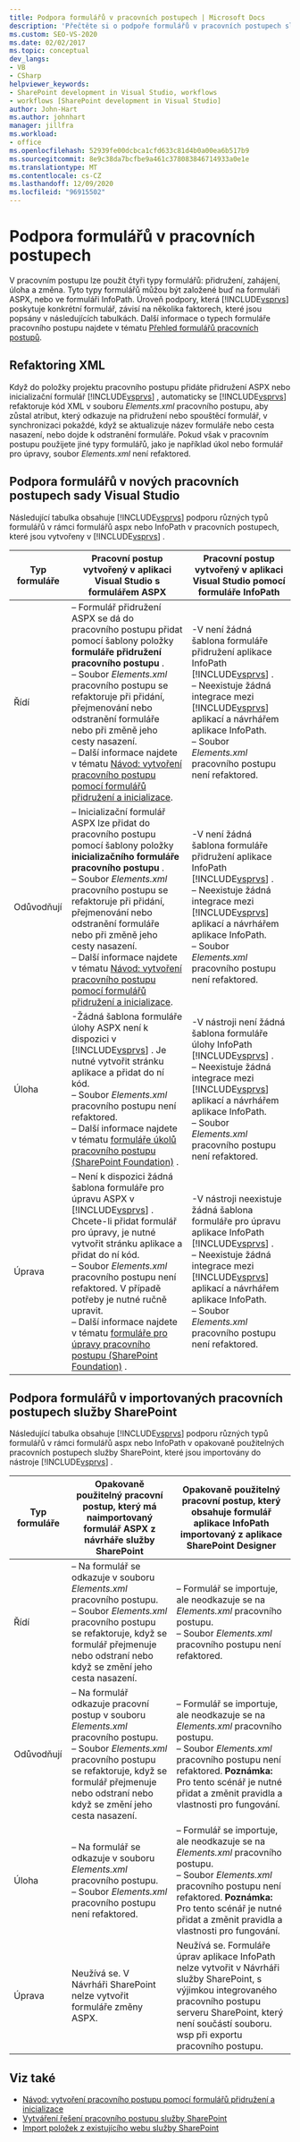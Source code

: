 ```yaml
---
title: Podpora formulářů v pracovních postupech | Microsoft Docs
description: 'Přečtěte si o podpoře formulářů v pracovních postupech služby SharePoint. V pracovním postupu lze použít čtyři typy formulářů: přidružení, zahájení, úloha a změna.'
ms.custom: SEO-VS-2020
ms.date: 02/02/2017
ms.topic: conceptual
dev_langs:
- VB
- CSharp
helpviewer_keywords:
- SharePoint development in Visual Studio, workflows
- workflows [SharePoint development in Visual Studio]
author: John-Hart
ms.author: johnhart
manager: jillfra
ms.workload:
- office
ms.openlocfilehash: 52939fe00dcbca1cfd633c81d4b0a00ea6b517b9
ms.sourcegitcommit: 8e9c38da7bcfbe9a461c378083846714933a0e1e
ms.translationtype: MT
ms.contentlocale: cs-CZ
ms.lasthandoff: 12/09/2020
ms.locfileid: "96915502"
---
```

# <a name="form-support-in-workflows"></a>Podpora formulářů v pracovních postupech
  V pracovním postupu lze použít čtyři typy formulářů: přidružení, zahájení, úloha a změna. Tyto typy formulářů můžou být založené buď na formuláři ASPX, nebo ve formuláři InfoPath. Úroveň podpory, která [!INCLUDE[vsprvs](../sharepoint/includes/vsprvs-md.md)] poskytuje konkrétní formulář, závisí na několika faktorech, které jsou popsány v následujících tabulkách. Další informace o typech formuláře pracovního postupu najdete v tématu [Přehled formulářů pracovních postupů](/previous-versions/office/developer/sharepoint-2010/ms457061(v=office.14)).

## <a name="xml-refactoring"></a>Refaktoring XML
 Když do položky projektu pracovního postupu přidáte přidružení ASPX nebo inicializační formulář [!INCLUDE[vsprvs](../sharepoint/includes/vsprvs-md.md)] , automaticky se [!INCLUDE[vsprvs](../sharepoint/includes/vsprvs-md.md)] refaktoruje kód XML v souboru *Elements.xml* pracovního postupu, aby zůstal atribut, který odkazuje na přidružení nebo spouštěcí formulář, v synchronizaci pokaždé, když se aktualizuje název formuláře nebo cesta nasazení, nebo dojde k odstranění formuláře. Pokud však v pracovním postupu použijete jiné typy formulářů, jako je například úkol nebo formulář pro úpravy, soubor *Elements.xml* není refaktored.

## <a name="form-support-in-new-visual-studio-workflows"></a>Podpora formulářů v nových pracovních postupech sady Visual Studio
 Následující tabulka obsahuje [!INCLUDE[vsprvs](../sharepoint/includes/vsprvs-md.md)] podporu různých typů formulářů v rámci formulářů aspx nebo InfoPath v pracovních postupech, které jsou vytvořeny v [!INCLUDE[vsprvs](../sharepoint/includes/vsprvs-md.md)] .

|Typ formuláře|Pracovní postup vytvořený v aplikaci Visual Studio s formulářem ASPX|Pracovní postup vytvořený v aplikaci Visual Studio pomocí formuláře InfoPath|
|---------------|---------------------------------------------------------|-----------------------------------------------------------------|
|Řídí|– Formulář přidružení ASPX se dá do pracovního postupu přidat pomocí šablony položky **formuláře přidružení pracovního postupu** .<br />– Soubor *Elements.xml* pracovního postupu se refaktoruje při přidání, přejmenování nebo odstranění formuláře nebo při změně jeho cesty nasazení.<br />– Další informace najdete v tématu [Návod: vytvoření pracovního postupu pomocí formulářů přidružení a inicializace](../sharepoint/walkthrough-creating-a-workflow-with-association-and-initiation-forms.md).|-V není žádná šablona formuláře přidružení aplikace InfoPath [!INCLUDE[vsprvs](../sharepoint/includes/vsprvs-md.md)] .<br />– Neexistuje žádná integrace mezi [!INCLUDE[vsprvs](../sharepoint/includes/vsprvs-md.md)] aplikací a návrhářem aplikace InfoPath.<br />– Soubor *Elements.xml* pracovního postupu není refaktored.|
|Odůvodňují|– Inicializační formulář ASPX lze přidat do pracovního postupu pomocí šablony položky **inicializačního formuláře pracovního postupu** .<br />– Soubor *Elements.xml* pracovního postupu se refaktoruje při přidání, přejmenování nebo odstranění formuláře nebo při změně jeho cesty nasazení.<br />– Další informace najdete v tématu [Návod: vytvoření pracovního postupu pomocí formulářů přidružení a inicializace](../sharepoint/walkthrough-creating-a-workflow-with-association-and-initiation-forms.md).|-V není žádná šablona formuláře přidružení aplikace InfoPath [!INCLUDE[vsprvs](../sharepoint/includes/vsprvs-md.md)] .<br />– Neexistuje žádná integrace mezi [!INCLUDE[vsprvs](../sharepoint/includes/vsprvs-md.md)] aplikací a návrhářem aplikace InfoPath.<br />– Soubor *Elements.xml* pracovního postupu není refaktored.|
|Úloha|-Žádná šablona formuláře úlohy ASPX není k dispozici v [!INCLUDE[vsprvs](../sharepoint/includes/vsprvs-md.md)] . Je nutné vytvořit stránku aplikace a přidat do ní kód.<br />– Soubor *Elements.xml* pracovního postupu není refaktored.<br />– Další informace najdete v tématu [formuláře úkolů pracovního postupu (SharePoint Foundation)](/previous-versions/office/developer/sharepoint-2010/ms438856(v=office.14)) .|-V nástroji není žádná šablona formuláře úlohy InfoPath [!INCLUDE[vsprvs](../sharepoint/includes/vsprvs-md.md)] .<br />– Neexistuje žádná integrace mezi [!INCLUDE[vsprvs](../sharepoint/includes/vsprvs-md.md)] aplikací a návrhářem aplikace InfoPath.<br />– Soubor *Elements.xml* pracovního postupu není refaktored.|
|Úprava|– Není k dispozici žádná šablona formuláře pro úpravu ASPX v [!INCLUDE[vsprvs](../sharepoint/includes/vsprvs-md.md)] . Chcete-li přidat formulář pro úpravy, je nutné vytvořit stránku aplikace a přidat do ní kód.<br />– Soubor *Elements.xml* pracovního postupu není refaktored. V případě potřeby je nutné ručně upravit.<br />– Další informace najdete v tématu [formuláře pro úpravy pracovního postupu (SharePoint Foundation)](/previous-versions/office/developer/sharepoint-2010/ms480794(v=office.14)) .|-V nástroji neexistuje žádná šablona formuláře pro úpravu aplikace InfoPath [!INCLUDE[vsprvs](../sharepoint/includes/vsprvs-md.md)] .<br />– Neexistuje žádná integrace mezi [!INCLUDE[vsprvs](../sharepoint/includes/vsprvs-md.md)] aplikací a návrhářem aplikace InfoPath.<br />– Soubor *Elements.xml* pracovního postupu není refaktored.|

## <a name="form-support-in-imported-sharepoint-reusable-workflows"></a>Podpora formulářů v importovaných pracovních postupech služby SharePoint
 Následující tabulka obsahuje [!INCLUDE[vsprvs](../sharepoint/includes/vsprvs-md.md)] podporu různých typů formulářů v rámci formulářů aspx nebo InfoPath v opakovaně použitelných pracovních postupech služby SharePoint, které jsou importovány do nástroje [!INCLUDE[vsprvs](../sharepoint/includes/vsprvs-md.md)] .

|Typ formuláře|Opakovaně použitelný pracovní postup, který má naimportovaný formulář ASPX z návrháře služby SharePoint|Opakovaně použitelný pracovní postup, který obsahuje formulář aplikace InfoPath importovaný z aplikace SharePoint Designer|
|---------------|-------------------------------------------------------------------------------| - |
|Řídí|– Na formulář se odkazuje v souboru *Elements.xml* pracovního postupu.<br />– Soubor *Elements.xml* pracovního postupu se refaktoruje, když se formulář přejmenuje nebo odstraní nebo když se změní jeho cesta nasazení.|– Formulář se importuje, ale neodkazuje se na *Elements.xml* pracovního postupu.<br />– Soubor *Elements.xml* pracovního postupu není refaktored.|
|Odůvodňují|– Na formulář odkazuje pracovní postup v souboru *Elements.xml* pracovního postupu.<br />– Soubor *Elements.xml* pracovního postupu se refaktoruje, když se formulář přejmenuje nebo odstraní nebo když se změní jeho cesta nasazení.|– Formulář se importuje, ale neodkazuje se na *Elements.xml* pracovního postupu.<br />– Soubor *Elements.xml* pracovního postupu není refaktored. **Poznámka:**  Pro tento scénář je nutné přidat a změnit pravidla a vlastnosti pro fungování.|
|Úloha|– Na formulář se odkazuje v souboru *Elements.xml* pracovního postupu.<br />– Soubor *Elements.xml* pracovního postupu není refaktored.|– Formulář se importuje, ale neodkazuje se na *Elements.xml* pracovního postupu.<br />– Soubor *Elements.xml* pracovního postupu není refaktored. **Poznámka:**  Pro tento scénář je nutné přidat a změnit pravidla a vlastnosti pro fungování.|
|Úprava|Neužívá se. V Návrháři SharePoint nelze vytvořit formuláře změny ASPX.|Neužívá se. Formuláře úprav aplikace InfoPath nelze vytvořit v Návrháři služby SharePoint, s výjimkou integrovaného pracovního postupu serveru SharePoint, který není součástí souboru. wsp při exportu pracovního postupu.|

## <a name="see-also"></a>Viz také
- [Návod: vytvoření pracovního postupu pomocí formulářů přidružení a inicializace](../sharepoint/walkthrough-creating-a-workflow-with-association-and-initiation-forms.md)
- [Vytváření řešení pracovního postupu služby SharePoint](../sharepoint/creating-sharepoint-workflow-solutions.md)
- [Import položek z existujícího webu služby SharePoint](../sharepoint/importing-items-from-an-existing-sharepoint-site.md)
